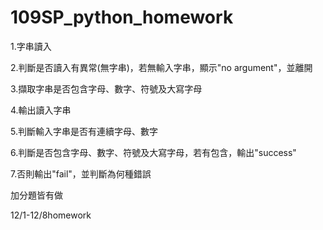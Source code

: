 # 109SP_python_homework

1.字串讀入

2.判斷是否讀入有異常(無字串)，若無輸入字串，顯示"no argument"，並離開

3.擷取字串是否包含字母、數字、符號及大寫字母

4.輸出讀入字串

5.判斷輸入字串是否有連續字母、數字

6.判斷是否包含字母、數字、符號及大寫字母，若有包含，輸出"success"

7.否則輸出"fail"，並判斷為何種錯誤

加分題皆有做

12/1-12/8homework
